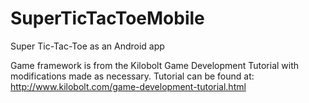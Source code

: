 # SuperTicTacToeMobile
Super Tic-Tac-Toe as an Android app


Game framework is from the Kilobolt Game Development Tutorial with modifications made as necessary.
Tutorial can be found at:
http://www.kilobolt.com/game-development-tutorial.html
